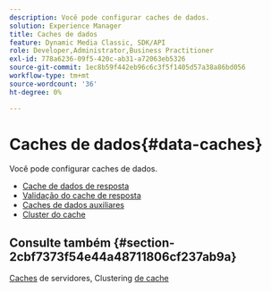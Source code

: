 ```yaml
---
description: Você pode configurar caches de dados.
solution: Experience Manager
title: Caches de dados
feature: Dynamic Media Classic, SDK/API
role: Developer,Administrator,Business Practitioner
exl-id: 778a6236-09f5-420c-ab31-a72063eb5326
source-git-commit: 1ec8b59f442eb96c6c3f5f1405d57a38a86bd056
workflow-type: tm+mt
source-wordcount: '36'
ht-degree: 0%

---
```


# Caches de dados{#data-caches}

Você pode configurar caches de dados.

+ [Cache de dados de resposta](c-response-data-cache.md)
+ [Validação do cache de resposta](c-response-cache-validation.md)
+ [Caches de dados auxiliares](c-auxiliary-data-caches.md)
+ [Cluster do cache](c-cache-clustering.md)

## Consulte também {#section-2cbf7373f54e44a48711806cf237ab9a}

[Caches](../../../../is-api/image-serving-api-ref/c-configuration-and-administration/c-server-settings/r-server-caches.md#reference-f6c7f73ea10f4c3ca93acd79a856e00e) de servidores, Clustering  [de cache](../../../../is-api/image-serving-api-ref/c-configuration-and-administration/c-server-settings/r-cache-clustering.md#reference-a24c6b99da174203947788844626b951)

